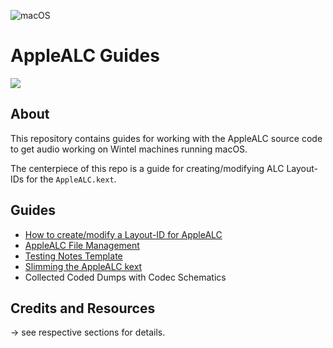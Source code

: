 ![macOS](https://img.shields.io/badge/Supported_macOS:-≤13.0_beta-white.svg)

# AppleALC Guides
![](/Users/5t33z0/Desktop/AppleALC_Guides/Codec_Dumps/ALCS1200A/codec_dump_dec.txt.svg)

## About

This repository contains guides for working with the AppleALC source code to get audio working on Wintel machines running macOS.

The centerpiece of this repo is a guide for creating/modifying ALC Layout-IDs for the `AppleALC.kext`.

## Guides

- [How to create/modify a Layout-ID for AppleALC](https://github.com/5T33Z0/OC-Little-Translated/blob/main/L_ALC_Layout-ID/Create_Layout-ID.md)
- [AppleALC File Management](https://github.com/5T33Z0/OC-Little-Translated/blob/main/L_ALC_Layout-ID/AppleALC_Settings_Management.md)
- [Testing Notes Template](https://github.com/5T33Z0/OC-Little-Translated/blob/main/L_ALC_Layout-ID/AppleALC_Settings_Management.md)
- [Slimming the AppleALC kext](https://github.com/5T33Z0/OC-Little-Translated/blob/main/L_ALC_Layout-ID/Slimming_AppleALC.md)
- Collected Coded Dumps with Codec Schematics

## Credits and Resources
&rarr; see respective sections for details.
